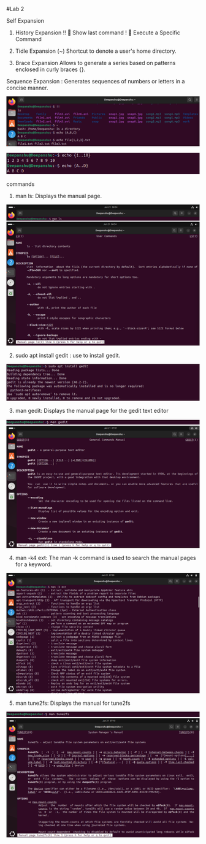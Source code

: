#Lab 2

Self Expansion
1)	History Expansion
!!  Show last command
!   Execute a Specific Command

2)	Tidle Expansion (~)
Shortcut to denote a user's home directory.

3)	Brace Expansion
Allows to generate a series based on patterns enclosed in curly braces {}.

Sequence Expansion : Generates sequences of numbers or letters in a concise manner.

![image alt](https://github.com/deepanshusingla076/G18-Linux-administration-/blob/03715a861e1a5a70a815d3150c263289777ee377/Screenshot%202025-01-21%20100055.png)

![image alt](https://github.com/deepanshusingla076/G18-Linux-administration-/blob/03715a861e1a5a70a815d3150c263289777ee377/Screenshot%202025-01-21%20100129.png)

commands
1) man ls: Displays the manual page.

![image alt](https://github.com/deepanshusingla076/G18-Linux-administration-/blob/82c1c7443747627d0d818c2f4f49d7cee032d7d2/Screenshot%202025-01-21%20122511.png)
![image alt](https://github.com/deepanshusingla076/G18-Linux-administration-/blob/82c1c7443747627d0d818c2f4f49d7cee032d7d2/Screenshot%202025-01-21%20122442.png)

2) sudo apt install gedit : use to install gedit. 

![image alt](https://github.com/deepanshusingla076/G18-Linux-administration-/blob/81f67d39f6950b3f9032184791f81443a137eb43/Screenshot%202025-01-21%20123210.png)

3) man gedit: Displays the manual page for the gedit text editor

![image alt](https://github.com/deepanshusingla076/G18-Linux-administration-/blob/81f67d39f6950b3f9032184791f81443a137eb43/Screenshot%202025-01-21%20123238.png)
![image alt](https://github.com/deepanshusingla076/G18-Linux-administration-/blob/f4a93a162cf0dae1cd93217e7c854bc9a6cb8b54/Screenshot%202025-01-21%20123138.png)

4) man -k4 ext: The man -k command is used to search the manual pages for a keyword.

![image alt](https://github.com/deepanshusingla076/G18-Linux-administration-/blob/e4c25b6d08012b0a7cd5674f1b16ad0a33eb694e/Screenshot%202025-01-21%20123954.png)

5) man tune2fs: Displays the manual for tune2fs

![image alt](https://github.com/deepanshusingla076/G18-Linux-administration-/blob/0e6b6dc9382b04b752ac82ee9849c32fb2457a82/Screenshot%202025-01-21%20100445.png)
![image alt](https://github.com/deepanshusingla076/G18-Linux-administration-/blob/e4c25b6d08012b0a7cd5674f1b16ad0a33eb694e/Screenshot%202025-01-21%20124039.png)

